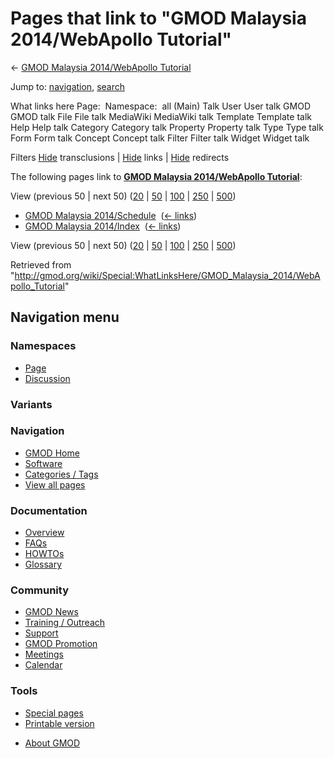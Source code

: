 <div id="mw-page-base" class="noprint">

</div>

<div id="mw-head-base" class="noprint">

</div>

<div id="content" class="mw-body" role="main">

<span id="top"></span>

<div id="mw-js-message" style="display:none;">

</div>



# <span dir="auto">Pages that link to "GMOD Malaysia 2014/WebApollo Tutorial"</span>

<div id="bodyContent">

<div id="contentSub">

← [GMOD Malaysia 2014/WebApollo
Tutorial](/wiki/GMOD_Malaysia_2014/WebApollo_Tutorial "GMOD Malaysia 2014/WebApollo Tutorial")

</div>

<div id="jump-to-nav" class="mw-jump">

Jump to: [navigation](#mw-navigation), [search](#p-search)

</div>

<div id="mw-content-text">

What links here Page:  Namespace:  all (Main) Talk User User talk GMOD
GMOD talk File File talk MediaWiki MediaWiki talk Template Template talk
Help Help talk Category Category talk Property Property talk Type Type
talk Form Form talk Concept Concept talk Filter Filter talk Widget
Widget talk

Filters
[Hide](/mediawiki/index.php?title=Special:WhatLinksHere/GMOD_Malaysia_2014/WebApollo_Tutorial&hidetrans=1 "Special:WhatLinksHere/GMOD Malaysia 2014/WebApollo Tutorial")
transclusions \|
[Hide](/mediawiki/index.php?title=Special:WhatLinksHere/GMOD_Malaysia_2014/WebApollo_Tutorial&hidelinks=1 "Special:WhatLinksHere/GMOD Malaysia 2014/WebApollo Tutorial")
links \|
[Hide](/mediawiki/index.php?title=Special:WhatLinksHere/GMOD_Malaysia_2014/WebApollo_Tutorial&hideredirs=1 "Special:WhatLinksHere/GMOD Malaysia 2014/WebApollo Tutorial")
redirects

The following pages link to **[GMOD Malaysia 2014/WebApollo
Tutorial](/wiki/GMOD_Malaysia_2014/WebApollo_Tutorial "GMOD Malaysia 2014/WebApollo Tutorial")**:

View (previous 50 \| next 50)
([20](/mediawiki/index.php?title=Special:WhatLinksHere/GMOD_Malaysia_2014/WebApollo_Tutorial&limit=20 "Special:WhatLinksHere/GMOD Malaysia 2014/WebApollo Tutorial")
\|
[50](/mediawiki/index.php?title=Special:WhatLinksHere/GMOD_Malaysia_2014/WebApollo_Tutorial&limit=50 "Special:WhatLinksHere/GMOD Malaysia 2014/WebApollo Tutorial")
\|
[100](/mediawiki/index.php?title=Special:WhatLinksHere/GMOD_Malaysia_2014/WebApollo_Tutorial&limit=100 "Special:WhatLinksHere/GMOD Malaysia 2014/WebApollo Tutorial")
\|
[250](/mediawiki/index.php?title=Special:WhatLinksHere/GMOD_Malaysia_2014/WebApollo_Tutorial&limit=250 "Special:WhatLinksHere/GMOD Malaysia 2014/WebApollo Tutorial")
\|
[500](/mediawiki/index.php?title=Special:WhatLinksHere/GMOD_Malaysia_2014/WebApollo_Tutorial&limit=500 "Special:WhatLinksHere/GMOD Malaysia 2014/WebApollo Tutorial"))

- [GMOD Malaysia
  2014/Schedule](/wiki/GMOD_Malaysia_2014/Schedule "GMOD Malaysia 2014/Schedule")
  ‎ <span class="mw-whatlinkshere-tools">([←
  links](/mediawiki/index.php?title=Special:WhatLinksHere&target=GMOD+Malaysia+2014%2FSchedule "Special:WhatLinksHere"))</span>
- [GMOD Malaysia
  2014/Index](/wiki/GMOD_Malaysia_2014/Index "GMOD Malaysia 2014/Index")
  ‎ <span class="mw-whatlinkshere-tools">([←
  links](/mediawiki/index.php?title=Special:WhatLinksHere&target=GMOD+Malaysia+2014%2FIndex "Special:WhatLinksHere"))</span>

View (previous 50 \| next 50)
([20](/mediawiki/index.php?title=Special:WhatLinksHere/GMOD_Malaysia_2014/WebApollo_Tutorial&limit=20 "Special:WhatLinksHere/GMOD Malaysia 2014/WebApollo Tutorial")
\|
[50](/mediawiki/index.php?title=Special:WhatLinksHere/GMOD_Malaysia_2014/WebApollo_Tutorial&limit=50 "Special:WhatLinksHere/GMOD Malaysia 2014/WebApollo Tutorial")
\|
[100](/mediawiki/index.php?title=Special:WhatLinksHere/GMOD_Malaysia_2014/WebApollo_Tutorial&limit=100 "Special:WhatLinksHere/GMOD Malaysia 2014/WebApollo Tutorial")
\|
[250](/mediawiki/index.php?title=Special:WhatLinksHere/GMOD_Malaysia_2014/WebApollo_Tutorial&limit=250 "Special:WhatLinksHere/GMOD Malaysia 2014/WebApollo Tutorial")
\|
[500](/mediawiki/index.php?title=Special:WhatLinksHere/GMOD_Malaysia_2014/WebApollo_Tutorial&limit=500 "Special:WhatLinksHere/GMOD Malaysia 2014/WebApollo Tutorial"))

</div>

<div class="printfooter">

Retrieved from
"<http://gmod.org/wiki/Special:WhatLinksHere/GMOD_Malaysia_2014/WebApollo_Tutorial>"

</div>

<div id="catlinks" class="catlinks catlinks-allhidden">

</div>

<div class="visualClear">

</div>

</div>

</div>

<div id="mw-navigation">

## Navigation menu

<div id="mw-head">



<div id="left-navigation">

<div id="p-namespaces" class="vectorTabs" role="navigation"
aria-labelledby="p-namespaces-label">

### Namespaces

- <span id="ca-nstab-main"><a href="/wiki/GMOD_Malaysia_2014/WebApollo_Tutorial" accesskey="c"
  title="View the content page [c]">Page</a></span>
- <span id="ca-talk"><a
  href="/mediawiki/index.php?title=Talk:GMOD_Malaysia_2014/WebApollo_Tutorial&amp;action=edit&amp;redlink=1"
  accesskey="t"
  title="Discussion about the content page [t]">Discussion</a></span>

</div>

<div id="p-variants" class="vectorMenu emptyPortlet" role="navigation"
aria-labelledby="p-variants-label">

### 

### Variants[](#)

<div class="menu">

</div>

</div>

</div>

<div id="right-navigation">





</div>



</div>

</div>

</div>

<div id="mw-panel">

<div id="p-logo" role="banner">

<a href="/wiki/Main_Page"
style="background-image: url(http://gmod.org/images/GMOD-cogs.png);"
title="Visit the main page"></a>

</div>

<div id="p-Navigation" class="portal" role="navigation"
aria-labelledby="p-Navigation-label">

### Navigation

<div class="body">

- <span id="n-GMOD-Home">[GMOD Home](/wiki/Main_Page)</span>
- <span id="n-Software">[Software](/wiki/GMOD_Components)</span>
- <span id="n-Categories-.2F-Tags">[Categories /
  Tags](/wiki/Categories)</span>
- <span id="n-View-all-pages">[View all
  pages](/wiki/Special:AllPages)</span>

</div>

</div>

<div id="p-Documentation" class="portal" role="navigation"
aria-labelledby="p-Documentation-label">

### Documentation

<div class="body">

- <span id="n-Overview">[Overview](/wiki/Overview)</span>
- <span id="n-FAQs">[FAQs](/wiki/Category:FAQ)</span>
- <span id="n-HOWTOs">[HOWTOs](/wiki/Category:HOWTO)</span>
- <span id="n-Glossary">[Glossary](/wiki/Glossary)</span>

</div>

</div>

<div id="p-Community" class="portal" role="navigation"
aria-labelledby="p-Community-label">

### Community

<div class="body">

- <span id="n-GMOD-News">[GMOD News](/wiki/GMOD_News)</span>
- <span id="n-Training-.2F-Outreach">[Training /
  Outreach](/wiki/Training_and_Outreach)</span>
- <span id="n-Support">[Support](/wiki/Support)</span>
- <span id="n-GMOD-Promotion">[GMOD
  Promotion](/wiki/GMOD_Promotion)</span>
- <span id="n-Meetings">[Meetings](/wiki/Meetings)</span>
- <span id="n-Calendar">[Calendar](/wiki/Calendar)</span>

</div>

</div>

<div id="p-tb" class="portal" role="navigation"
aria-labelledby="p-tb-label">

### Tools

<div class="body">

- <span id="t-specialpages"><a href="/wiki/Special:SpecialPages" accesskey="q"
  title="A list of all special pages [q]">Special pages</a></span>
- <span id="t-print"><a
  href="/mediawiki/index.php?title=Special:WhatLinksHere/GMOD_Malaysia_2014/WebApollo_Tutorial&amp;printable=yes"
  rel="alternate" accesskey="p"
  title="Printable version of this page [p]">Printable version</a></span>

</div>

</div>

</div>

</div>

<div id="footer" role="contentinfo">

- <span id="footer-places-about">[About
  GMOD](/wiki/GMOD:About "GMOD:About")</span>

<!-- -->






</div>
